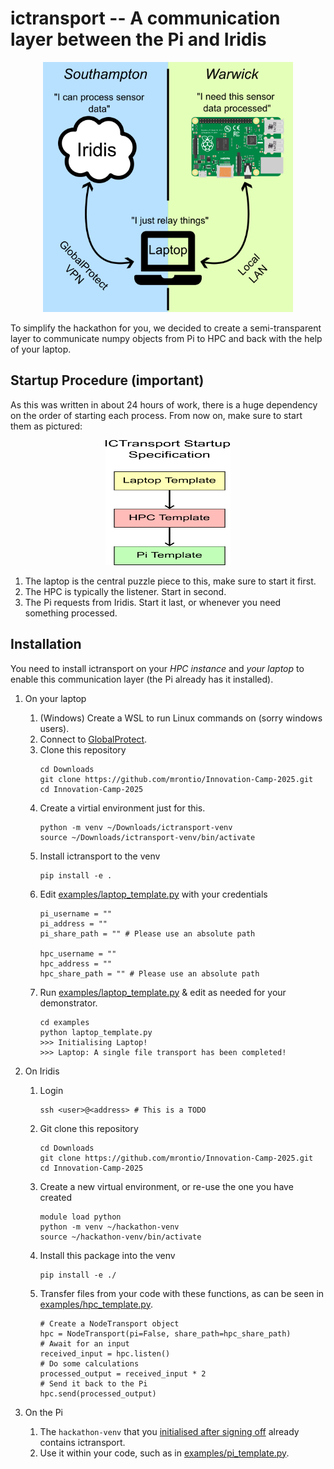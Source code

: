 # ictransport -- A communication layer between the Pi and Iridis
<p align="center"><img src="./img/diagram.png" alt="ictransport diagram" title="diagram" width="400" height="400"></p>

To simplify the hackathon for you, we decided to create a semi-transparent layer to communicate numpy objects from Pi to HPC and back with the help of your laptop.

## Startup Procedure (**important**)
As this was written in about 24 hours of work, there is a huge dependency on the order of starting each process. From now on, make sure to start them as pictured:

<p align="center"><img src="./img/startup.png" alt="startup diagram" title="startup" width="200" height="200"></p>

1. The laptop is the central puzzle piece to this, make sure to start it first.
2. The HPC is typically the listener. Start in second.
3. The Pi requests from Iridis. Start it last, or whenever you need something processed.

## Installation
You need to install ictransport on your *HPC instance* and *your laptop* to enable this communication layer (the Pi already has it installed).
1. On your laptop
   1. (Windows) Create a WSL to run Linux commands on (sorry windows users).
   2. Connect to [GlobalProtect](https://sotonproduction.service-now.com/serviceportal?id=kb_article_view&sys_kb_id=f04106b747e4d5583035862c736d43a2).
   3. Clone this repository
      ```
      cd Downloads
      git clone https://github.com/mrontio/Innovation-Camp-2025.git
      cd Innovation-Camp-2025
      ```
   4. Create a virtial environment just for this.
      ```
      python -m venv ~/Downloads/ictransport-venv
      source ~/Downloads/ictransport-venv/bin/activate
      ```
   5. Install ictransport to the venv
      ```
      pip install -e .
      ```
   6. Edit [examples/laptop_template.py](./examples/laptop_template.py) with your credentials
      ```
      pi_username = ""
      pi_address = ""
      pi_share_path = "" # Please use an absolute path

      hpc_username = ""
      hpc_address = ""
      hpc_share_path = "" # Please use an absolute path
      ```
   7. Run [examples/laptop_template.py](./examples/laptop_template.py) & edit as needed for your demonstrator.
      ```
      cd examples
      python laptop_template.py
      >>> Initialising Laptop!
      >>> Laptop: A single file transport has been completed!
      ```

2. On Iridis
   1. Login
      ```
      ssh <user>@<address> # This is a TODO
      ```
   2. Git clone this repository
      ```
      cd Downloads
      git clone https://github.com/mrontio/Innovation-Camp-2025.git
      cd Innovation-Camp-2025
      ```
   3. Create a new virtual environment, or re-use the one you have created
      ```
      module load python
      python -m venv ~/hackathon-venv
      source ~/hackathon-venv/bin/activate
      ```
   4. Install this package into the venv
      ```
      pip install -e ./
      ```
   5. Transfer files from your code with these functions, as can be seen in [examples/hpc_template.py](./examples/hpc_template.py).
      ```
      # Create a NodeTransport object
      hpc = NodeTransport(pi=False, share_path=hpc_share_path)
      # Await for an input
      received_input = hpc.listen()
      # Do some calculations
      processed_output = received_input * 2
      # Send it back to the Pi
      hpc.send(processed_output)
      ```

3. On the Pi
   1. The `hackathon-venv` that you [initialised after signing off](../pi/initialisation) already contains ictransport.
   2. Use it within your code, such as in [examples/pi_template.py](./example/pi_template.py).
